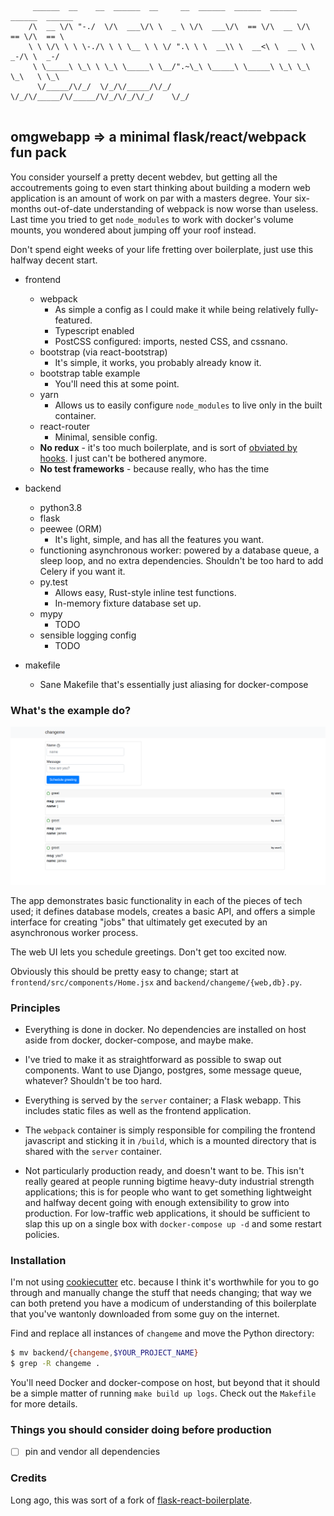 ```
     ______  __    __  ______  __     __  ______  ______  ______  ______  ______  
    /\  __ \/\ "-./  \/\  ___\/\ \  _ \ \/\  ___\/\  == \/\  __ \/\  == \/\  == \ 
    \ \ \/\ \ \ \-./\ \ \ \__ \ \ \/ ".\ \ \  __\\ \  __<\ \  __ \ \  _-/\ \  _-/ 
     \ \_____\ \_\ \ \_\ \_____\ \__/".~\_\ \_____\ \_____\ \_\ \_\ \_\   \ \_\   
      \/_____/\/_/  \/_/\/_____/\/_/   \/_/\/_____/\/_____/\/_/\/_/\/_/    \/_/   
                                                                                  
```

## omgwebapp => a minimal flask/react/webpack fun pack

You consider yourself a pretty decent webdev, but getting all the accoutrements going
to even start thinking about building a modern web application is an amount of work on
par with a masters degree. Your six-months out-of-date understanding of webpack is now
worse than useless. Last time you tried to get `node_modules` to work with docker's
volume mounts, you wondered about jumping off your roof instead. 

Don't spend eight weeks of your life fretting over boilerplate, just use this halfway
decent start.

- frontend
  - webpack
    - As simple a config as I could make it while being relatively fully-featured.
    - Typescript enabled
    - PostCSS configured: imports, nested CSS, and cssnano.
  - bootstrap (via react-bootstrap)
    - It's simple, it works, you probably already know it.
  - bootstrap table example
    - You'll need this at some point.
  - yarn
    - Allows us to easily configure `node_modules` to live only in the built container.
  - react-router
    - Minimal, sensible config.
  - **No redux** - it's too much boilerplate, and is sort of
    [obviated by hooks](https://blog.logrocket.com/use-hooks-and-context-not-react-and-redux/). 
    I just can't be bothered anymore.
  - **No test frameworks** - because really, who has the time

- backend
  - python3.8
  - flask
  - peewee (ORM)
    - It's light, simple, and has all the features you want.
  - functioning asynchronous worker: powered by a database queue, a sleep loop, and
    no extra dependencies. Shouldn't be too hard to add Celery if you want it.
  - py.test
    - Allows easy, Rust-style inline test functions.
    - In-memory fixture database set up.
  - mypy
    - TODO
  - sensible logging config
    - TODO

- makefile
  - Sane Makefile that's essentially just aliasing for docker-compose


### What's the example do?

![here it is](assets/screenshot.png)

The app demonstrates basic functionality in each of the pieces of tech used; it defines
database models, creates a basic API, and offers a simple interface for creating "jobs"
that ultimately get executed by an asynchronous worker process.

The web UI lets you schedule greetings. Don't get too excited now.

Obviously this should be pretty easy to change; start at
`frontend/src/components/Home.jsx` and `backend/changeme/{web,db}.py`.

### Principles

- Everything is done in docker. No dependencies are installed on host aside from 
  docker, docker-compose, and maybe make.

- I've tried to make it as straightforward as possible to swap out components. Want to
  use Django, postgres, some message queue, whatever? Shouldn't be too hard.

- Everything is served by the `server` container; a Flask webapp. This includes static
  files as well as the frontend application.

- The `webpack` container is simply responsible for compiling the frontend javascript
  and sticking it in `/build`, which is a mounted directory that is shared with the
  `server` container.

- Not particularly production ready, and doesn't want to be. 
  This isn't really geared at people running bigtime
  heavy-duty industrial strength applications; this is for people who want to get
  something lightweight and halfway decent going with enough extensibility to grow
  into production. For low-traffic web applications, it should be sufficient to slap
  this up on a single box with `docker-compose up -d` and some restart policies.

### Installation
 
I'm not using [cookiecutter](https://github.com/cookiecutter/cookiecutter) etc. because
I think it's worthwhile for you to go through and manually change the stuff that needs
changing; that way we can both pretend you have a modicum of understanding of this
boilerplate that you've wantonly downloaded from some guy on the internet.
 
Find and replace all instances of `changeme` and move the Python directory:
```sh
$ mv backend/{changeme,$YOUR_PROJECT_NAME}
$ grep -R changeme .
```

You'll need Docker and docker-compose on host, but beyond that it should be a simple
matter of running `make build up logs`. Check out the `Makefile` for more
details.

### Things you should consider doing before production

- [ ] pin and vendor all dependencies

### Credits

Long ago, this was sort of a fork of
[flask-react-boilerplate](https://github.com/YaleDHLab/flask-react-boilerplate).

